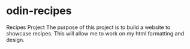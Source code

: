 # odin-recipes
Recipes Project
The purpose of this project is to build a website to showcase recipes. This will allow me to work on my html formatting and design.
